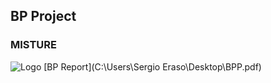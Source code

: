 ## BP Project
### MISTURE
![Logo](https://MISTURE-GROUP10.github.io/yourLogo.png)
[BP Report](C:\Users\Sergio Eraso\Desktop\BPP.pdf)
